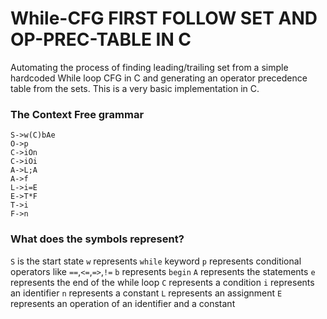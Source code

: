 # While-CFG FIRST FOLLOW SET AND OP-PREC-TABLE IN C
Automating the process of finding leading/trailing set from a simple hardcoded 
While loop CFG in C and generating an operator precedence table from the sets.
This is a very basic implementation in C.

### The Context Free grammar
```
S->w(C)bAe 
O->p 
C->iOn 
C->iOi 
A->L;A 
A->f 
L->i=E 
E->T*F
T->i
F->n
```

### What does the symbols represent?
`S` is the start state
`w` represents `while` keyword
`p` represents conditional operators like `==`,`<=`,`=>`,`!=`
`b` represents `begin`
`A` represents the statements
`e` represents the end of the while loop
`C` represents a condition
`i` represents an identifier
`n` represents a constant
`L` represents an assignment
`E` represents an operation of an identifier and a constant

